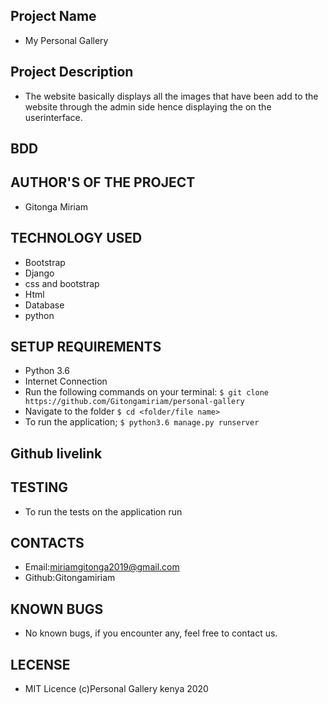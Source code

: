 ## Project Name
- My Personal Gallery
## Project Description
- The website basically displays all the images that have been add to the website through the admin side hence displaying the on the userinterface.
## BDD
## AUTHOR'S OF THE PROJECT
- Gitonga Miriam
## TECHNOLOGY USED
- Bootstrap
- Django
- css and bootstrap
- Html
- Database
- python
## SETUP REQUIREMENTS
- Python 3.6
- Internet Connection
- Run the following commands on your terminal:
`$ git clone https://github.com/Gitongamiriam/personal-gallery`
- Navigate to the folder
 `$ cd <folder/file name>`
- To run the application;
 `$ python3.6 manage.py runserver`
##  Github livelink
## TESTING 
- To run the tests on the application run
## CONTACTS 
- Email:miriamgitonga2019@gmail.com
- Github:Gitongamiriam
## KNOWN BUGS
- No known bugs, if you encounter any, feel free to contact us.
## LECENSE
- MIT Licence (c)Personal Gallery kenya 2020


